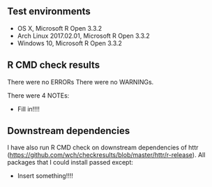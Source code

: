 ## Test environments
* OS X, Microsoft R Open 3.3.2
* Arch Linux 2017.02.01, Microsoft R Open 3.3.2
* Windows 10, Microsoft R Open 3.3.2

## R CMD check results
There were no ERRORs
There were no WARNINGs. 

There were 4 NOTEs:

* Fill in!!!!

## Downstream dependencies
I have also run R CMD check on downstream dependencies of httr 
(https://github.com/wch/checkresults/blob/master/httr/r-release). 
All packages that I could install passed except:

* Insert something!!!!
